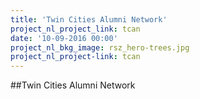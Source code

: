 ```yaml
---
title: 'Twin Cities Alumni Network'
project_nl_project_link: tcan
date: '10-09-2016 00:00'
project_nl_bkg_image: rsz_hero-trees.jpg
project_nl_project-link: tcan
---
```


##Twin Cities Alumni Network